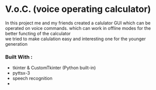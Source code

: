 # V.o.C. (voice operating calculator)
In this project me and my friends created a calulator GUI which can be operated on voice commands. which can work in offline 
modes for the better functing of the calculator                                                                             
we tried to make calulation easy and interesting one for the younger generation <br>
<h3>Built With :</h3>
<ul>
<li> tkinter & CustomTkinter (Python built-in) </li>
<li> pyttsx-3 </li>
<li> speech recognition </li>
<li>  </li>
</ul>
<br> 
